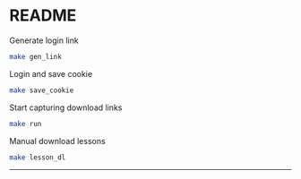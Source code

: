 # README

Generate login link

```bash
make gen_link
```

Login and save cookie

```bash
make save_cookie
```

Start capturing download links

```bash
make run
```

Manual download lessons

```bash
make lesson_dl
```

---
